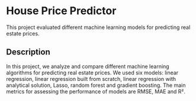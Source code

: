 # House Price Predictor
This project evaluated different machine learning models for predicting real estate prices.

## Description
In this project, we analyze and compare different machine learning algorithms for predicting real estate prices. We used six models: linear regression, linear regression built from scratch, linear regression with analytical solution, Lasso, random forest and gradient boosting. The main metrics for assessing the performance of models are RMSE, MAE and R².
